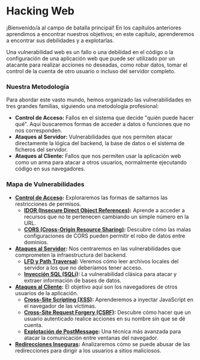 # Hacking Web

¡Bienvenido/a al campo de batalla principal! En los capítulos anteriores aprendimos a encontrar nuestros objetivos; en este capítulo, aprenderemos a encontrar sus debilidades y a explotarlas.

Una vulnerabilidad web es un fallo o una debilidad en el código o la configuración de una aplicación web que puede ser utilizado por un atacante para realizar acciones no deseadas, como robar datos, tomar el control de la cuenta de otro usuario o incluso del servidor completo.

### Nuestra Metodología

Para abordar este vasto mundo, hemos organizado las vulnerabilidades en tres grandes familias, siguiendo una metodología profesional:

* **Control de Acceso:** Fallos en el sistema que decide "quién puede hacer qué". Aquí buscaremos formas de acceder a datos o funciones que no nos corresponden.
* **Ataques al Servidor:** Vulnerabilidades que nos permiten atacar directamente la lógica del backend, la base de datos o el sistema de ficheros del servidor.
* **Ataques al Cliente:** Fallos que nos permiten usar la aplicación web como un arma para atacar a otros usuarios, normalmente ejecutando código en sus navegadores.

### Mapa de Vulnerabilidades

* **[Control de Acceso](04-hacking-web\04a-control-de-acceso\README.md):** Exploraremos las formas de saltarnos las restricciones de permisos.
  * **[IDOR (Insecure Direct Object References)](04-hacking-web\04a-control-de-acceso\idor.md):** Aprende a acceder a recursos que no te pertenecen cambiando un simple número en la URL.
  * **[CORS (Cross-Origin Resource Sharing)](04-hacking-web\04a-control-de-acceso\cors.md):** Descubre cómo las malas configuraciones de CORS pueden permitir el robo de datos entre dominios.
* **[Ataques al Servidor](04-hacking-web\04b-ataques-al-servidor\README.md):** Nos centraremos en las vulnerabilidades que comprometen la infraestructura del backend.
  * **[LFD y Path Traversal](04-hacking-web\04b-ataques-al-servidor\lfd-y-path-traversal.md):** Veremos cómo leer archivos locales del servidor a los que no deberíamos tener acceso.
  * **[Inyección SQL (SQLi)](04-hacking-web\04b-ataques-al-servidor\sqli.md):** La vulnerabilidad clásica para atacar y extraer información de bases de datos.
* **[Ataques al Cliente](04-hacking-web\04c-ataques-al-cliente\README.md):** El objetivo aquí son los navegadores de otros usuarios de la aplicación.
  * **[Cross-Site Scripting (XSS)](04-hacking-web\04c-ataques-al-cliente\xss.md):** Aprenderemos a inyectar JavaScript en el navegador de las víctimas.
  * **[Cross-Site Request Forgery (CSRF)](04-hacking-web\04c-ataques-al-cliente\csrf.md):** Descubre cómo hacer que un usuario autenticado realice acciones en su nombre sin que se dé cuenta.
  * **[Explotación de PostMessage](04-hacking-web\04c-ataques-al-cliente\postmessage.md):** Una técnica más avanzada para atacar la comunicación entre ventanas del navegador.
* **[Redirecciones Inseguras](04-hacking-web\04d-redirecciones-inseguras.md):** Analizaremos cómo se puede abusar de las redirecciones para dirigir a los usuarios a sitios maliciosos.
